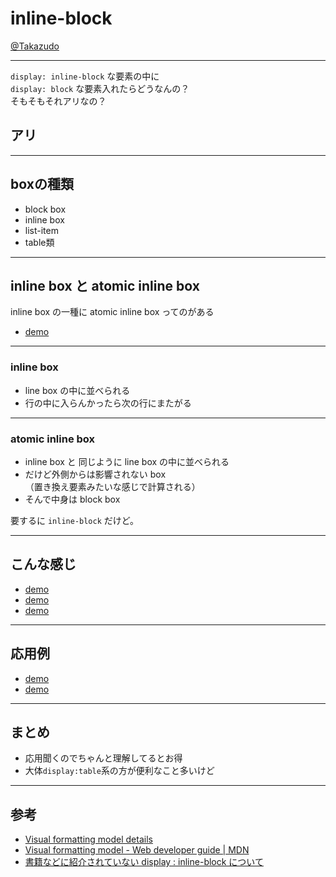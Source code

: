 # inline-block

[@Takazudo](https://twitter.com/Takazudo)

----

`display: inline-block` な要素の中に  
`display: block` な要素入れたらどうなんの？  
そもそもそれアリなの？

## アリ

----

## boxの種類

* block box
* inline box
* list-item
* table類

----

## inline box と atomic inline box

inline box の一種に atomic inline box ってのがある

* [demo](http://codepen.io/takazudo/pen/lJoaB?editors=110)

---

### inline box

* line box の中に並べられる
* 行の中に入らんかったら次の行にまたがる

---

### atomic inline box

* inline box と 同じように line box の中に並べられる
* だけど外側からは影響されない box<br>（置き換え要素みたいな感じで計算される）
* そんで中身は block box

要するに `inline-block` だけど。

----

## こんな感じ

* [demo](http://codepen.io/takazudo/pen/HeKsl?editors=110)
* [demo](http://codepen.io/takazudo/pen/emIvc?editors=110)
* [demo](http://codepen.io/takazudo/pen/sJguz?editors=110)

----

## 応用例

* [demo](http://codepen.io/takazudo/pen/lzFbL?editors=110)
* [demo](http://codepen.io/takazudo/pen/wuoxl?editors=110)

----

## まとめ

* 応用聞くのでちゃんと理解してるとお得
* 大体`display:table`系の方が便利なこと多いけど

----

## 参考

* [Visual formatting model details](http://www.w3.org/TR/CSS2/visudet.html)
* [Visual formatting model - Web developer guide | MDN](https://developer.mozilla.org/en-US/docs/Web/Guide/CSS/Visual_formatting_model)
* [書籍などに紹介されていない display : inline-block について](http://www.yomotsu.net/works/081016cssnite/)

